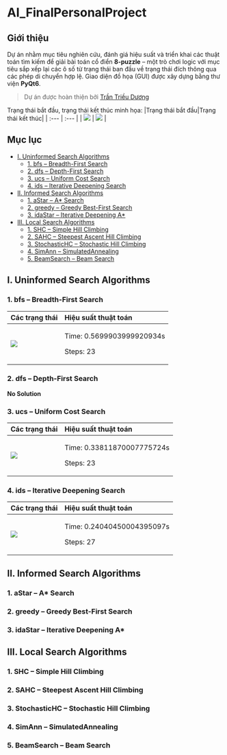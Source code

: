 
# AI_FinalPersonalProject

## Giới thiệu
Dự án nhằm mục tiêu nghiên cứu, đánh giá hiệu suất và triển khai các thuật toán tìm kiếm để giải bài toán cổ điển **8-puzzle** – một trò chơi logic với mục tiêu sắp xếp lại các ô số từ trạng thái ban đầu về trạng thái đích thông qua các phép di chuyển hợp lệ.
Giao diện đồ họa (GUI) được xây dựng bằng thư viện **PyQt6**.
> Dự án được hoàn thiện bởi [Trần Triều Dương](https://github.com/Lucamoha)

Trạng thái bắt đầu, trạng thái kết thúc minh họa:
|Trạng thái bắt đầu|Trạng thái kết thúc|
| :--- | :--- |
| ![](https://github.com/user-attachments/assets/fe5efcee-6b20-48c7-9a6f-ba04268521a6) | ![](https://github.com/user-attachments/assets/7d3ef320-6683-4952-aaf0-5a59ef51c545) |

## Mục lục

- [I. Uninformed Search Algorithms](#i-uninformed-search-algorithms)
  - [1. bfs – Breadth-First Search](#1-bfs--breadth-first-search)
  - [2. dfs – Depth-First Search](#2-dfs--depth-first-search)
  - [3. ucs – Uniform Cost Search](#3-ucs--uniform-cost-search)
  - [4. ids – Iterative Deepening Search](#4-ids--iterative-deepening-search)
- [II. Informed Search Algorithms](#ii-informed-search-algorithms)
  - [1. aStar – A* Search](#1-astar--a-search)
  - [2. greedy – Greedy Best-First Search](#2-greedy--greedy-best-first-search)
  - [3. idaStar – Iterative Deepening A*](#3-idastar--iterative-deepening-a)
- [III. Local Search Algorithms](#iii-local-search-algorithms)
  - [1. SHC – Simple Hill Climbing](#1-shc--simple-hill-climbing)
  - [2. SAHC – Steepest Ascent Hill Climbing](#2-sahc--steepest-ascent-hill-climbing)
  - [3. StochasticHC – Stochastic Hill Climbing](#3-stochastichc--stochastic-hill-climbing)
  - [4. SimAnn – SimulatedAnnealing](#4-simann--simulatedannealing)
  - [5. BeamSearch – Beam Search](#5-beamsearch--beam-search)

## I. Uninformed Search Algorithms
### 1. bfs – Breadth-First Search
|Các trạng thái|Hiệu suất thuật toán|
| :--- | :--- |
| ![](https://github.com/user-attachments/assets/2964a580-521b-43d3-b1e6-523e79e6b52d) |<p>Time: 0.5699903999920934s</p><p>Steps: 23</p>|
### 2. dfs – Depth-First Search
**No Solution**
### 3. ucs – Uniform Cost Search
|Các trạng thái|Hiệu suất thuật toán|
| :--- | :--- |
| ![](https://github.com/user-attachments/assets/b7a98cda-93bb-4bfe-a3c0-a370a19e980d) |<p>Time: 0.33811870007775724s</p><p>Steps: 23</p>|
### 4. ids – Iterative Deepening Search
|Các trạng thái|Hiệu suất thuật toán|
| :--- | :--- |
| ![](https://github.com/user-attachments/assets/b788ce8e-82a2-43ce-a537-f029e27a5c95)|<p>Time: 0.24040450004395097s</p><p>Steps: 27</p>|

## II. Informed Search Algorithms
### 1. aStar – A* Search
### 2. greedy – Greedy Best-First Search
### 3. idaStar – Iterative Deepening A*

## III. Local Search Algorithms
### 1. SHC – Simple Hill Climbing
### 2. SAHC – Steepest Ascent Hill Climbing
### 3. StochasticHC – Stochastic Hill Climbing
### 4. SimAnn – SimulatedAnnealing
### 5. BeamSearch – Beam Search
